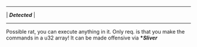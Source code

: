 ______________
|  __*Detected*__  |
______________

Possible rat, you can execute anything in it. Only req. is that you make the commands in a u32 array!
It can be made offensive via __**Sliver*__

